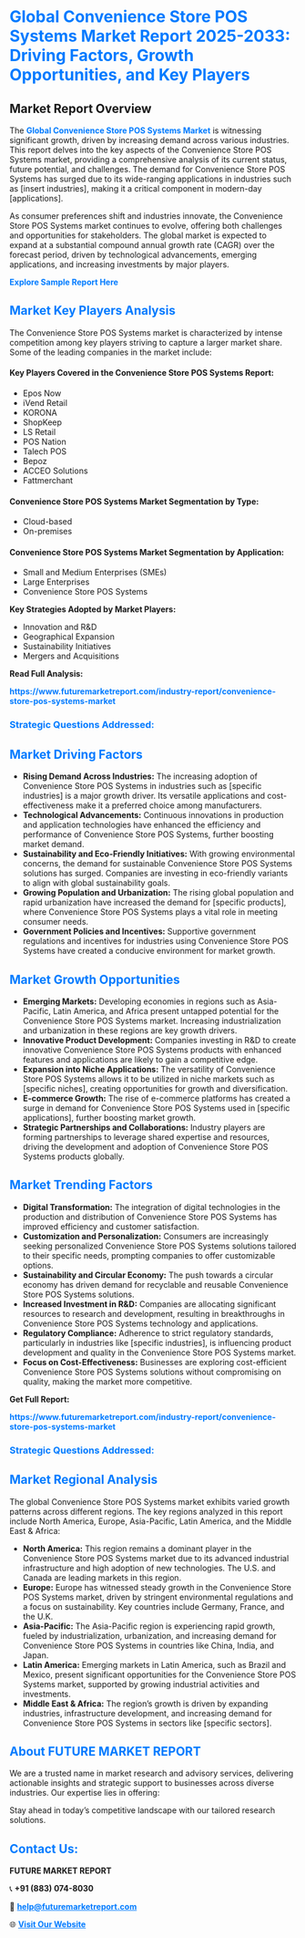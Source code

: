 <h1 style="color: #007BFF;">Global Convenience Store POS Systems Market Report 2025-2033: Driving Factors, Growth Opportunities, and Key Players</h1>

<section id="overview">
<h2>Market Report Overview</h2>
<p>The <a href="https://www.futuremarketreport.com/industry-report/convenience-store-pos-systems-market" style="color: #007BFF; text-decoration: none;"><strong>Global Convenience Store POS Systems Market</strong></a> is witnessing significant growth, driven by increasing demand across various industries. This report delves into the key aspects of the Convenience Store POS Systems market, providing a comprehensive analysis of its current status, future potential, and challenges. The demand for Convenience Store POS Systems has surged due to its wide-ranging applications in industries such as [insert industries], making it a critical component in modern-day [applications].</p>
<p>As consumer preferences shift and industries innovate, the Convenience Store POS Systems market continues to evolve, offering both challenges and opportunities for stakeholders. The global market is expected to expand at a substantial compound annual growth rate (CAGR) over the forecast period, driven by technological advancements, emerging applications, and increasing investments by major players.</p>
</section>

<section id="overview">
<p><a href="https://www.futuremarketreport.com/request-sample/reportId=111424" style="color: #007BFF; text-decoration: none;"><strong>Explore Sample Report Here</strong></a></p>
</section>

<section id="key-players">
<h2 style="color: #007BFF;">Market Key Players Analysis</h2>
<p>The Convenience Store POS Systems market is characterized by intense competition among key players striving to capture a larger market share. Some of the leading companies in the market include:</p>
<h4>Key Players Covered in the Convenience Store POS Systems Report:</h4>
<ul><li>Epos Now</li><li>iVend Retail</li><li>KORONA</li><li>ShopKeep</li><li>LS Retail</li><li>POS Nation</li><li>Talech POS</li><li>Bepoz</li><li>ACCEO Solutions</li><li>Fattmerchant</li></ul>
<h4>Convenience Store POS Systems Market Segmentation by Type:</h4>
<ul><li>Cloud-based</li><li>On-premises</li></ul>

<h4>Convenience Store POS Systems Market Segmentation by Application:</h4>
<ul><li>Small and Medium Enterprises (SMEs)</li><li>Large Enterprises</li><li>Convenience Store POS Systems</li></ul>
<p><strong>Key Strategies Adopted by Market Players:</strong></p>
<ul>
<li>Innovation and R&D</li>
<li>Geographical Expansion</li>
<li>Sustainability Initiatives</li>
<li>Mergers and Acquisitions</li>
</ul>
</section>

<section>
<p><strong>Read Full Analysis: </strong></p><a href="https://www.futuremarketreport.com/industry-report/convenience-store-pos-systems-market" style="color: #007BFF; text-decoration: none;"><strong>https://www.futuremarketreport.com/industry-report/convenience-store-pos-systems-market</strong></a>
<h3 style="color: #007BFF;">Strategic Questions Addressed:</h3>
</section>

<section id="driving-factors">
<h2 style="color: #007BFF;">Market Driving Factors</h2>
<ul>
<li><strong>Rising Demand Across Industries:</strong> The increasing adoption of Convenience Store POS Systems in industries such as [specific industries] is a major growth driver. Its versatile applications and cost-effectiveness make it a preferred choice among manufacturers.</li>
<li><strong>Technological Advancements:</strong> Continuous innovations in production and application technologies have enhanced the efficiency and performance of Convenience Store POS Systems, further boosting market demand.</li>
<li><strong>Sustainability and Eco-Friendly Initiatives:</strong> With growing environmental concerns, the demand for sustainable Convenience Store POS Systems solutions has surged. Companies are investing in eco-friendly variants to align with global sustainability goals.</li>
<li><strong>Growing Population and Urbanization:</strong> The rising global population and rapid urbanization have increased the demand for [specific products], where Convenience Store POS Systems plays a vital role in meeting consumer needs.</li>
<li><strong>Government Policies and Incentives:</strong> Supportive government regulations and incentives for industries using Convenience Store POS Systems have created a conducive environment for market growth.</li>
</ul>
</section>

<section id="growth-opportunities">
<h2 style="color: #007BFF;">Market Growth Opportunities</h2>
<ul>
<li><strong>Emerging Markets:</strong> Developing economies in regions such as Asia-Pacific, Latin America, and Africa present untapped potential for the Convenience Store POS Systems market. Increasing industrialization and urbanization in these regions are key growth drivers.</li>
<li><strong>Innovative Product Development:</strong> Companies investing in R&D to create innovative Convenience Store POS Systems products with enhanced features and applications are likely to gain a competitive edge.</li>
<li><strong>Expansion into Niche Applications:</strong> The versatility of Convenience Store POS Systems allows it to be utilized in niche markets such as [specific niches], creating opportunities for growth and diversification.</li>
<li><strong>E-commerce Growth:</strong> The rise of e-commerce platforms has created a surge in demand for Convenience Store POS Systems used in [specific applications], further boosting market growth.</li>
<li><strong>Strategic Partnerships and Collaborations:</strong> Industry players are forming partnerships to leverage shared expertise and resources, driving the development and adoption of Convenience Store POS Systems products globally.</li>
</ul>
</section>

<section id="trending-factors">
<h2 style="color: #007BFF;">Market Trending Factors</h2>
<ul>
<li><strong>Digital Transformation:</strong> The integration of digital technologies in the production and distribution of Convenience Store POS Systems has improved efficiency and customer satisfaction.</li>
<li><strong>Customization and Personalization:</strong> Consumers are increasingly seeking personalized Convenience Store POS Systems solutions tailored to their specific needs, prompting companies to offer customizable options.</li>
<li><strong>Sustainability and Circular Economy:</strong> The push towards a circular economy has driven demand for recyclable and reusable Convenience Store POS Systems solutions.</li>
<li><strong>Increased Investment in R&D:</strong> Companies are allocating significant resources to research and development, resulting in breakthroughs in Convenience Store POS Systems technology and applications.</li>
<li><strong>Regulatory Compliance:</strong> Adherence to strict regulatory standards, particularly in industries like [specific industries], is influencing product development and quality in the Convenience Store POS Systems market.</li>
<li><strong>Focus on Cost-Effectiveness:</strong> Businesses are exploring cost-efficient Convenience Store POS Systems solutions without compromising on quality, making the market more competitive.</li>
</ul>
</section>

<section>
<p><strong>Get Full Report: </strong></p><a href="https://www.futuremarketreport.com/industry-report/convenience-store-pos-systems-market" style="color: #007BFF; text-decoration: none;"><strong>https://www.futuremarketreport.com/industry-report/convenience-store-pos-systems-market</strong></a>
<h3 style="color: #007BFF;">Strategic Questions Addressed:</h3>
</section>


<section id="regional-analysis">
<h2 style="color: #007BFF;">Market Regional Analysis</h2>
<p>The global Convenience Store POS Systems market exhibits varied growth patterns across different regions. The key regions analyzed in this report include North America, Europe, Asia-Pacific, Latin America, and the Middle East & Africa:</p>
<ul>
<li><strong>North America:</strong> This region remains a dominant player in the Convenience Store POS Systems market due to its advanced industrial infrastructure and high adoption of new technologies. The U.S. and Canada are leading markets in this region.</li>
<li><strong>Europe:</strong> Europe has witnessed steady growth in the Convenience Store POS Systems market, driven by stringent environmental regulations and a focus on sustainability. Key countries include Germany, France, and the U.K.</li>
<li><strong>Asia-Pacific:</strong> The Asia-Pacific region is experiencing rapid growth, fueled by industrialization, urbanization, and increasing demand for Convenience Store POS Systems in countries like China, India, and Japan.</li>
<li><strong>Latin America:</strong> Emerging markets in Latin America, such as Brazil and Mexico, present significant opportunities for the Convenience Store POS Systems market, supported by growing industrial activities and investments.</li>
<li><strong>Middle East & Africa:</strong> The region’s growth is driven by expanding industries, infrastructure development, and increasing demand for Convenience Store POS Systems in sectors like [specific sectors].</li>
</ul>
</section>

<footer>
<h2 style="color: #007BFF;">About FUTURE MARKET REPORT</h2>
<p>We are a trusted name in market research and advisory services, delivering actionable insights and strategic support to businesses across diverse industries. Our expertise lies in offering:</p>

<p>Stay ahead in today’s competitive landscape with our tailored research solutions.</p>

<h2 style="color: #007BFF;">Contact Us:</h2>
<p><strong>FUTURE MARKET REPORT</strong></p>
<p>📞 <strong>+91 (883) 074-8030</strong></p>
<p>📧 <strong><a href="mailto:help@futuremarketreport.com" style="color: #007BFF;">help@futuremarketreport.com</a></strong></p>
<p>🌐 <strong><a href="https://www.futuremarketreport.com/" style="color: #007BFF;">Visit Our Website</a></strong></p>
</footer>